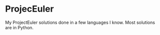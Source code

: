 # ProjecEuler
My ProjectEuler solutions done in a few languages I know. Most solutions are in Python.